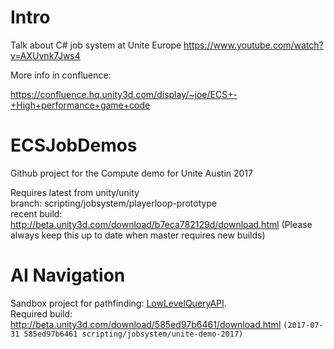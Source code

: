 # Intro

Talk about C# job system at Unite Europe
https://www.youtube.com/watch?v=AXUvnk7Jws4

More info in confluence:

https://confluence.hq.unity3d.com/display/~joe/ECS+-+High+performance+game+code

# ECSJobDemos
Github project for the Compute demo for Unite Austin 2017

Requires latest from unity/unity \
branch: scripting/jobsystem/playerloop-prototype \
recent build: http://beta.unity3d.com/download/b7eca782129d/download.html
(Please always keep this up to date when master requires new builds)


# AI Navigation
Sandbox project for pathfinding: [LowLevelQueryAPI](AI_Prototyping/LowLevelQueryAPI).\
Required build: http://beta.unity3d.com/download/585ed97b6461/download.html `(2017-07-31 585ed97b6461 scripting/jobsystem/unite-demo-2017)`
